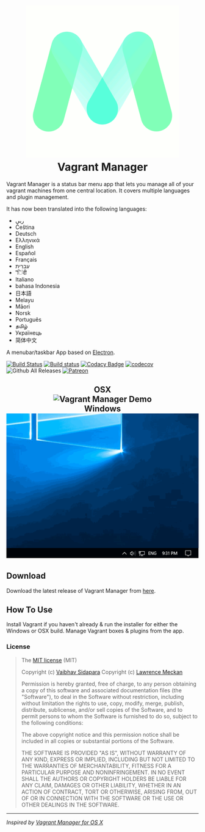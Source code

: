 <h1 align="center">
    <img src="/app/assets/images/logo.gif" alt="Vagrant Manager" width="400px">
    <br>
    Vagrant Manager
</h1>

Vagrant Manager is a status bar menu app that lets you manage all of your vagrant machines from one central location. It covers multiple languages and plugin management.

It has now been translated into the following languages:

* ربى
* Čeština
* Deutsch
* Ελληνικά
* English
* Español
* Français
* עִברִית
* "िंदी
* Italiano
* bahasa Indonesia
* 日本語
* Melayu
* Māori
* Norsk
* Português
* தமிழ்
* Українець
* 简体中文

A menubar/taskbar App based on <a href="http://electron.atom.io" target="_blank">Electron</a>.

[![Build Status](https://travis-ci.org/absalomedia/vagrant-manager.svg?branch=master)](https://travis-ci.org/absalomedia/vagrant-manager) [![Build status](https://ci.appveyor.com/api/projects/status/1ju13idwcwthuvpf/branch/master?svg=true)](https://ci.appveyor.com/project/absalomedia/vagrant-manager/branch/master) [![Codacy Badge](https://api.codacy.com/project/badge/Grade/a6e3bb668722444d8a6bf8bf5af44b53)](https://www.codacy.com/app/media/vagrant-manager?utm_source=github.com&utm_medium=referral&utm_content=absalomedia/vagrant-manager&utm_campaign=badger) [![codecov](https://codecov.io/gh/absalomedia/vagrant-manager/branch/master/graph/badge.svg)](https://codecov.io/gh/absalomedia/vagrant-manager)
![Github All Releases](https://img.shields.io/github/downloads/absalomedia/vagrant-manager/total.svg) [![Patreon](https://img.shields.io/badge/patreon-donate-green.svg)](https://www.patreon.com/bePatron?u=14641360)


<h2 align="center">
     OSX<br />
    <img src="/app/assets/images/demo.gif" alt="Vagrant Manager Demo"><br />
     Windows<br />
    <img src="/app/assets/images/windows.gif" alt="Vagrant Manager Windows Demo">
</h2>

## Download

Download the latest release of Vagrant Manager from [here](https://github.com/absalomedia/vagrant-manager/releases/latest).

## How To Use

Install Vagrant if you haven't already & run the installer for either the Windows or OSX build. Manage Vagrant boxes & plugins from the app.

### License

> The [MIT license](https://opensource.org/licenses/MIT) (MIT)
>
> Copyright (c) [Vaibhav Sidapara](mailto:vaibhav.sidapara@gmail.com)
> Copyright (c) [Lawrence Meckan](http://www.absalom.biz)
>
> Permission is hereby granted, free of charge, to any person obtaining a copy of this software and associated documentation files (the "Software"), to deal in the Software without restriction, including without limitation the rights to use, copy, modify, merge, publish, distribute, sublicense, and/or sell copies of the Software, and to permit persons to whom the Software is furnished to do so, subject to the following conditions:
>
> The above copyright notice and this permission notice shall be included in all copies or substantial portions of the Software.
>
> THE SOFTWARE IS PROVIDED "AS IS", WITHOUT WARRANTY OF ANY KIND, EXPRESS OR IMPLIED, INCLUDING BUT NOT LIMITED TO THE WARRANTIES OF MERCHANTABILITY, FITNESS FOR A PARTICULAR PURPOSE AND NONINFRINGEMENT. IN NO EVENT SHALL THE AUTHORS OR COPYRIGHT HOLDERS BE LIABLE FOR ANY CLAIM, DAMAGES OR OTHER LIABILITY, WHETHER IN AN ACTION OF CONTRACT, TORT OR OTHERWISE, ARISING FROM, OUT OF OR IN CONNECTION WITH THE SOFTWARE OR THE USE OR OTHER DEALINGS IN THE SOFTWARE.

---

_Inspired by [Vagrant Manager for OS X](http://vagrantmanager.com/)_
